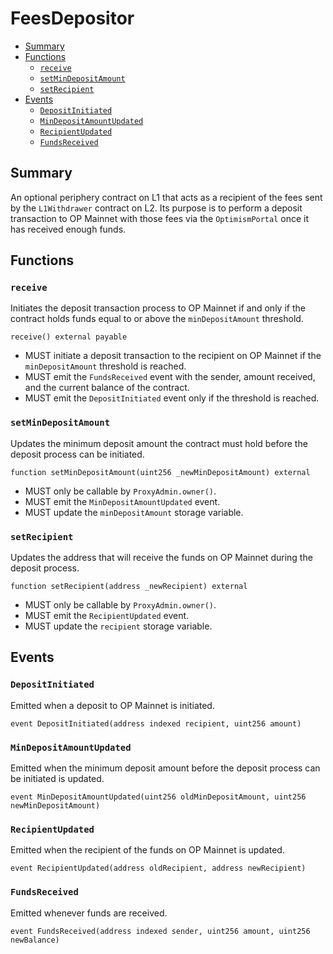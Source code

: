 # FeesDepositor

<!-- START doctoc generated TOC please keep comment here to allow auto update -->
<!-- DON'T EDIT THIS SECTION, INSTEAD RE-RUN doctoc TO UPDATE -->

- [Summary](#summary)
- [Functions](#functions)
  - [`receive`](#receive)
  - [`setMinDepositAmount`](#setmindepositamount)
  - [`setRecipient`](#setrecipient)
- [Events](#events)
  - [`DepositInitiated`](#depositinitiated)
  - [`MinDepositAmountUpdated`](#mindepositamountupdated)
  - [`RecipientUpdated`](#recipientupdated)
  - [`FundsReceived`](#fundsreceived)

<!-- END doctoc generated TOC please keep comment here to allow auto update -->

## Summary

An optional periphery contract on L1 that acts as a recipient of the fees sent by the `L1Withdrawer` contract on L2. Its purpose is to perform a deposit transaction to OP Mainnet with those fees via the `OptimismPortal` once it has received enough funds.

## Functions

### `receive`

Initiates the deposit transaction process to OP Mainnet if and only if the contract holds funds equal to or above the `minDepositAmount` threshold.

```solidity
receive() external payable
```

- MUST initiate a deposit transaction to the recipient on OP Mainnet if the `minDepositAmount` threshold is reached.
- MUST emit the `FundsReceived` event with the sender, amount received, and the current balance of the contract.
- MUST emit the `DepositInitiated` event only if the threshold is reached.

### `setMinDepositAmount`

Updates the minimum deposit amount the contract must hold before the deposit process can be initiated.

```solidity
function setMinDepositAmount(uint256 _newMinDepositAmount) external
```

- MUST only be callable by `ProxyAdmin.owner()`.
- MUST emit the `MinDepositAmountUpdated` event.
- MUST update the `minDepositAmount` storage variable.

### `setRecipient`

Updates the address that will receive the funds on OP Mainnet during the deposit process.

```solidity
function setRecipient(address _newRecipient) external
```

- MUST only be callable by `ProxyAdmin.owner()`.
- MUST emit the `RecipientUpdated` event.
- MUST update the `recipient` storage variable.

## Events

### `DepositInitiated`

Emitted when a deposit to OP Mainnet is initiated.

```solidity
event DepositInitiated(address indexed recipient, uint256 amount)
```

### `MinDepositAmountUpdated`

Emitted when the minimum deposit amount before the deposit process can be initiated is updated.

```solidity
event MinDepositAmountUpdated(uint256 oldMinDepositAmount, uint256 newMinDepositAmount)
```

### `RecipientUpdated`

Emitted when the recipient of the funds on OP Mainnet is updated.

```solidity
event RecipientUpdated(address oldRecipient, address newRecipient)
```

### `FundsReceived`

Emitted whenever funds are received.

```solidity
event FundsReceived(address indexed sender, uint256 amount, uint256 newBalance)
```
